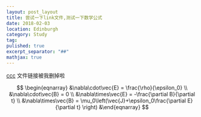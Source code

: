 ```yaml
---
layout: post_layout
title: 尝试一下link文件,测试一下数学公式
date: 2018-02-03
location: Edinburgh
category: Study
tag: 
pulished: true
excerpt_separator: "##"
mathjax: true
---
```




[ccc](https://github.com/shinoyuki222/shinoyuki222.github.io/blob/master/doc/w0c_Math%20background%20for%20MLPR.pdf)
文件链接被我删掉啦

$$
\begin{eqnarray}
&\nabla\cdot\vec{E} = \frac{\rho}{\epsilon_0} \\
&\nabla\cdot\vec{B} = 0 \\
&\nabla\times\vec{E} = -\frac{\partial B}{\partial t} \\
&\nabla\times\vec{B} = \mu_0\left(\vec{J}+\epsilon_0\frac{\partial E}{\partial t} \right)
&\end{eqnarray}
$$